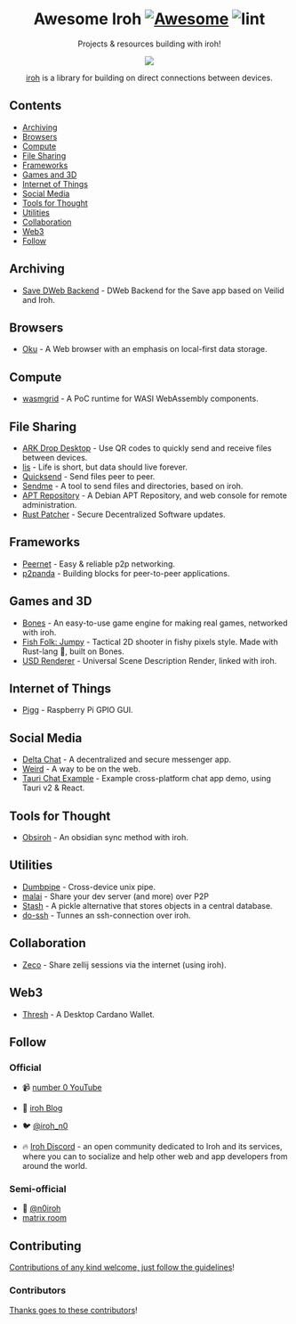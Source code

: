 <div align="center">

<!-- title -->

<!--lint ignore no-dead-urls-->

# Awesome Iroh [![Awesome](https://awesome.re/badge.svg)](https://awesome.re) ![lint](https://github.com/n0-computer/awesome-iroh/actions/workflows/lint.yaml/badge.svg)

<!-- subtitle -->

Projects & resources building with iroh!

<!-- image -->

<a href="" target="https://iroh.computer/docs" rel="noopener noreferrer">
  <img src="./.img/banner.png" />
</a>

<!-- description -->
[iroh](https://iroh.computer) is a library for building on direct connections between devices.

</div>

<!-- TOC -->

## Contents

- [Archiving](#archiving)
- [Browsers](#browsers)
- [Compute](#compute)
- [File Sharing](#file-sharing)
- [Frameworks](#frameworks)
- [Games and 3D](#games-and-3d)
- [Internet of Things](#internet-of-things)
- [Social Media](#social-media)
- [Tools for Thought](#tools-for-thought)
- [Utilities](#utilities)
- [Collaboration](#collaboration)
- [Web3](#web3)
- [Follow](#follow)

<!-- CONTENT -->

## Archiving

- [Save DWeb Backend](https://github.com/OpenArchive/save-dweb-backend) - DWeb Backend for the Save app based on Veilid and Iroh.

## Browsers

- [Oku](https://okubrowser.github.io/) - A Web browser with an emphasis on local-first data storage.

## Compute

- [wasmgrid](https://github.com/credibil-grid/wasmgrid) - A PoC runtime for WASI WebAssembly components.

## File Sharing

- [ARK Drop Desktop](https://github.com/ARK-Builders/ARK-Drop-Desktop) - Use QR codes to quickly send and receive files between devices.
- [lis](https://github.com/riffcc/lis) - Life is short, but data should live forever.
- [Quicksend](https://github.com/israelyago/QuickSend) - Send files peer to peer.
- [Sendme](https://github.com/n0-computer/sendme) - A tool to send files and directories, based on iroh.
- [APT Repository](https://gitlab.com/megalithic-llc/apt-repository) - A Debian APT Repository, and web console for remote administration.
- [Rust Patcher](https://github.com/rustonbsd/rustpatcher) - Secure Decentralized Software updates.

## Frameworks

- [Peernet](https://github.com/dvc94ch/peernet) - Easy & reliable p2p networking.
- [p2panda](https://github.com/p2panda/p2panda) - Building blocks for peer-to-peer applications.

## Games and 3D

- [Bones](https://github.com/fishfolk/bones) - An easy-to-use game engine for making real games, networked with iroh.
- [Fish Folk: Jumpy](https://github.com/fishfolk/jumpy) - Tactical 2D shooter in fishy pixels style. Made with Rust-lang 🦀, built on Bones.
- [USD Renderer](https://github.com/expenses/usd-render) - Universal Scene Description Render, linked with iroh.

## Internet of Things

- [Pigg](https://github.com/andrewdavidmackenzie/pigg) - Raspberry Pi GPIO GUI. 

## Social Media

- [Delta Chat](https://delta.chat) - A decentralized and secure messenger app.
- [Weird](https://weird.one/) - A way to be on the web.
- [Tauri Chat Example](https://github.com/jamessizeland/peer-to-peer) - Example cross-platform chat app demo, using Tauri v2 & React.

## Tools for Thought

- [Obsiroh](https://github.com/DrHongos/obsiroh) - An obsidian sync method with iroh.

## Utilities

- [Dumbpipe](https://github.com/n0-computer/dumbpipe) - Cross-device unix pipe.
- [malai](https://malai.sh) - Share your dev server (and more) over P2P
- [Stash](https://github.com/gertjanvanzwieten/stash) - A pickle alternative that stores objects in a central database.
- [do-ssh](https://github.com/doEggi/do-ssh) - Tunnes an ssh-connection over iroh.

## Collaboration

- [Zeco](https://github.com/julianbuettner/zeco) - Share zellij sessions via the internet (using iroh).

## Web3

- [Thresh](https://github.com/rodrigomd94/Thresh) - A Desktop Cardano Wallet.

<!-- END CONTENT -->

## Follow

### Official
- 📹 [number 0 YouTube](https://www.youtube.com/@n0computer)
- 📝 [iroh Blog](https://iroh.computer/blog)
- 🐦 [@iroh_n0](https://twitter.com/iroh_n0)

- :fire: [Iroh Discord](https://iroh.computer/discord) - an open community dedicated to Iroh and its services, where you can to socialize and help other web and app developers from around the world.

### Semi-official

-  [@n0iroh](https://mastodon.social/@n0iroh)
- [matrix room](https://matrix.to/#/!KRxGKHTZtCEENtOPRH:matrix.org?via=matrix.org&via=codelutin.com&via=mauve.moe)

## Contributing

[Contributions of any kind welcome, just follow the guidelines](contributing.md)!

### Contributors

[Thanks goes to these contributors](https://github.com/n0-computer/awesome-iroh/graphs/contributors)!
